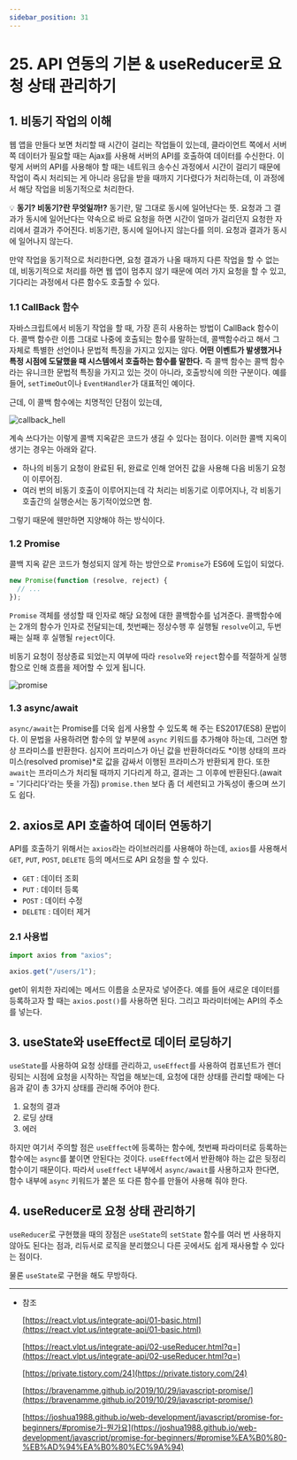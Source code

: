 ```yaml
---
sidebar_position: 31
---
```

# 25. API 연동의 기본 & useReducer로 요청 상태 관리하기

## 1. 비동기 작업의 이해

웹 앱을 만들다 보면 처리할 때 시간이 걸리는 작업들이 있는데, 클라이언트 쪽에서 서버 쪽 데이터가 필요할 때는 Ajax를 사용해 서버의 API를 호출하여 데이터를 수신한다. 이렇게 서버의 API를 사용해야 할 때는 네트워크 송수신 과정에서 시간이 걸리기 때문에 작업이 즉시 처리되는 게 아니라 응답을 받을 때까지 기다렸다가 처리하는데, 이 과정에서 해당 작업을 비동기적으로 처리한다.

💡 **동기? 비동기?란 무엇일까!?**
동기란, 말 그대로 동시에 일어난다는 뜻. 요청과 그 결과가 동시에 일어난다는 약속으로 바로 요청을 하면 시간이 얼마가 걸리던지 요청한 자리에서 결과가 주어진다.
비동기란, 동시에 일어나지 않는다를 의미. 요청과 결과가 동시에 일어나지 않는다.

만약 작업을 동기적으로 처리한다면, 요청 결과가 나올 때까지 다른 작업을 할 수 없는데, 비동기적으로 처리를 하면 웹 앱이 멈추지 않기 때문에 여러 가지 요청을 할 수 있고, 기다리는 과정에서 다른 함수도 호출할 수 있다.

### 1.1 CallBack 함수

자바스크립트에서 비동기 작업을 할 때, 가장 흔히 사용하는 방법이 CallBack 함수이다. 콜백 함수란 이름 그대로 나중에 호출되는 함수를 말하는데, 콜백함수라고 해서 그 자체로 특별한 선언이나 문법적 특징을 가지고 있지는 않다. **어떤 이벤트가 발생했거나 특정 시점에 도달했을 때 시스템에서 호출하는 함수를 말한다.** 즉 콜백 함수는 콜백 함수라는 유니크한 문법적 특징을 가지고 있는 것이 아니라, 호출방식에 의한 구분이다. 예를 들어, `setTimeOut`이나 `EventHandler`가 대표적인 예이다.

근데, 이 콜백 함수에는 치명적인 단점이 있는데,

![callback_hell](https://user-images.githubusercontent.com/65386533/113867740-e0d28800-97e9-11eb-902b-8c6fcc5d86cd.png)

계속 쓰다가는 이렇게 콜백 지옥같은 코드가 생길 수 있다는 점이다. 이러한 콜백 지옥이 생기는 경우는 아래와 같다.

- 하나의 비동기 요청이 완료된 뒤, 완료로 인해 얻어진 값을 사용해 다음 비동기 요청이 이루어짐.
- 여러 번의 비동기 호출이 이루어지는데 각 처리는 비동기로 이루어지나, 각 비동기 호출간의 실행순서는 동기적이었으면 함.

그렇기 때문에 웬만하면 지양해야 하는 방식이다.

### 1.2 Promise

콜백 지옥 같은 코드가 형성되지 않게 하는 방안으로 `Promise`가 ES6에 도입이 되었다.

```jsx
new Promise(function (resolve, reject) {
  // ...
});
```

`Promise` 객체를 생성할 때 인자로 해당 요청에 대한 콜백함수를 넘겨준다. 콜백함수에는 2개의 함수가 인자로 전달되는데, 첫번째는 정상수행 후 실행될 `resolve`이고, 두번째는 실패 후 실행될 `reject`이다.

비동기 요청이 정상종료 되었는지 여부에 따라 `resolve`와 `reject`함수를 적절하게 실행함으로 인해 흐름을 제어할 수 있게 됩니다.

![promise](https://user-images.githubusercontent.com/65386533/113867747-e203b500-97e9-11eb-81f5-8cfb2a2f175c.PNG)

### 1.3 async/await

`async/await`는 Promise를 더욱 쉽게 사용할 수 있도록 해 주는 ES2017(ES8) 문법이다. 이 문법을 사용하려면 함수의 앞 부분에 `async` 키워드를 추가해야 하는데, 그러면 항상 프라미스를 반환한다. 심지어 프라미스가 아닌 값을 반환하더라도 *이행 상태의 프라미스(resolved promise)*로 값을 감싸서 이행된 프라미스가 반환되게 한다. 또한 `await`는 프라미스가 처리될 때까지 기다리게 하고, 결과는 그 이후에 반환된다.(await = '기다리다'라는 뜻을 가짐) `promise.then` 보다 좀 더 세련되고 가독성이 좋으며 쓰기도 쉽다.

## 2. axios로 API 호출하여 데이터 연동하기

API를 호출하기 위해서는 `axios`라는 라이브러리를 사용해야 하는데, `axios`를 사용해서 `GET`, `PUT`, `POST`, `DELETE` 등의 메서드로 API 요청을 할 수 있다.

- `GET` : 데이터 조회
- `PUT` : 데이터 등록
- `POST` : 데이터 수정
- `DELETE` : 데이터 제거

### 2.1 사용법

```jsx
import axios from "axios";

axios.get("/users/1");
```

get이 위치한 자리에는 메서드 이름을 소문자로 넣어준다. 예를 들어 새로운 데이터를 등록하고자 할 때는 `axios.post()`를 사용하면 된다. 그리고 파라미터에는 API의 주소를 넣는다.

## 3. useState와 useEffect로 데이터 로딩하기

`useState`를 사용하여 요청 상태를 관리하고, `useEffect`를 사용하여 컴포넌트가 렌더링되는 시점에 요청을 시작하는 작업을 해보는데, 요청에 대한 상태를 관리할 때에는 다음과 같이 총 3가지 상태를 관리해 주어야 한다.

1. 요청의 결과
2. 로딩 상태
3. 에러

하지만 여기서 주의할 점은 `useEffect`에 등록하는 함수에, 첫번째 파라미터로 등록하는 함수에는 `async`를 붙이면 안된다는 것이다. `useEffect`에서 반환해야 하는 값은 뒷정리 함수이기 때문이다. 따라서 `useEffect` 내부에서 `async/await`를 사용하고자 한다면, 함수 내부에 `async` 키워드가 붙은 또 다른 함수를 만들어 사용해 줘야 한다.

## 4. useReducer로 요청 상태 관리하기

`useReducer`로 구현했을 때의 장점은 `useState`의 `setState` 함수를 여러 번 사용하지 않아도 된다는 점과, 리듀서로 로직을 분리했으니 다른 곳에서도 쉽게 재사용할 수 있다는 점이다.

물론 `useState`로 구현을 해도 무방하다.

---

- 참조

  [https://react.vlpt.us/integrate-api/01-basic.html](https://react.vlpt.us/integrate-api/01-basic.html)

  [https://react.vlpt.us/integrate-api/02-useReducer.html?q=](https://react.vlpt.us/integrate-api/02-useReducer.html?q=)

  [https://private.tistory.com/24](https://private.tistory.com/24)

  [https://bravenamme.github.io/2019/10/29/javascript-promise/](https://bravenamme.github.io/2019/10/29/javascript-promise/)

  [https://joshua1988.github.io/web-development/javascript/promise-for-beginners/#promise가-뭔가요](https://joshua1988.github.io/web-development/javascript/promise-for-beginners/#promise%EA%B0%80-%EB%AD%94%EA%B0%80%EC%9A%94)
